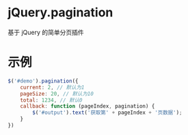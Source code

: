 

# jQuery.pagination

基于 jQuery 的简单分页插件

# 示例

``` js
$('#demo').pagination({
    current: 2, // 默认为1
    pageSize: 20, // 默认为10
    total: 1234, // 默认0
    callback: function (pageIndex, pagination) {
        $('#output').text('获取第' + pageIndex + '页数据');
    }
})
```
<div>
<div id="demo"></div>

<script type="text/javascript">
alert(1);

</script>

</div>